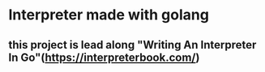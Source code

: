# Interpreter made with golang

## this project is lead along "Writing An Interpreter In Go"(https://interpreterbook.com/)
